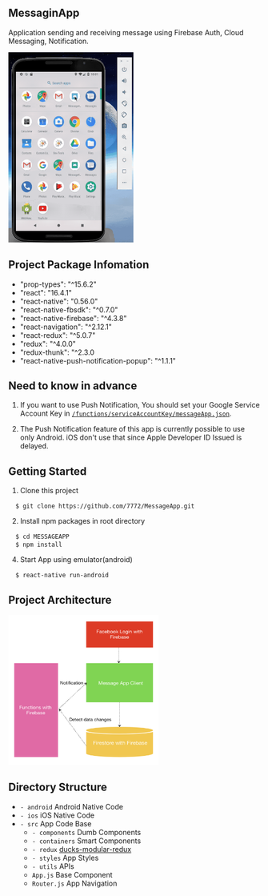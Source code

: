 ## MessaginApp
Application sending and receiving message using Firebase Auth, Cloud Messaging, Notification.

<img src="/assets/Demo.gif" width="250" height="380">

## Project Package Infomation
- "prop-types": "^15.6.2"
- "react": "16.4.1"
- "react-native": "0.56.0"
- "react-native-fbsdk": "^0.7.0"
- "react-native-firebase": "^4.3.8"
- "react-navigation": "^2.12.1"
- "react-redux": "^5.0.7"
- "redux": "^4.0.0"
- "redux-thunk": "^2.3.0
- "react-native-push-notification-popup": "^1.1.1"

## Need to know in advance
1. If you want to use Push Notification, You should set your Google Service Account Key in [`/functions/serviceAccountKey/messageApp.json`](https://github.com/7772/MessageApp/blob/development/functions/serviceAccountKey/messageApp.json).

2. The Push Notification feature of this app is currently possible to use only Android. iOS don't use that since Apple Developer ID Issued is delayed.

## Getting Started

1. Clone this project
```
  $ git clone https://github.com/7772/MessageApp.git
```

2. Install npm packages in root directory
```
  $ cd MESSAGEAPP
  $ npm install
```

4. Start App using emulator(android)
```
  $ react-native run-android
```

## Project Architecture

<img src="/assets/architecture.png" width="300" height="300">


## Directory Structure
- `- android` Android Native Code
- `- ios` iOS Native Code
- `- src` App Code Base
  - `- components` Dumb Components
  - `- containers` Smart Components
  - `- redux` [ducks-modular-redux](https://github.com/erikras/ducks-modular-redux)
  - `- styles` App Styles
  - `- utils` APIs
  - `App.js`  Base Component
  - `Router.js` App Navigation